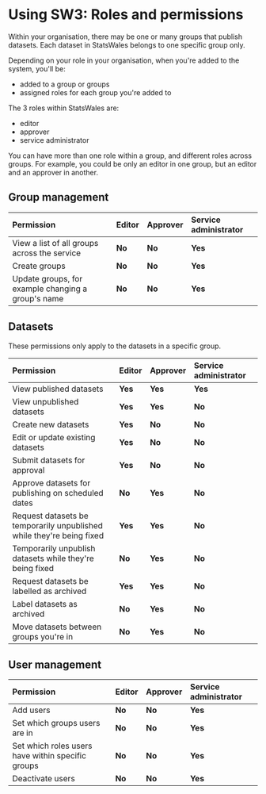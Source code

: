 # Using SW3: Roles and permissions

Within your organisation, there may be one or many groups that publish datasets. Each dataset in StatsWales belongs to one specific group only.

Depending on your role in your organisation, when you're added to the system, you'll be:

- added to a group or groups
- assigned roles for each group you're added to

The 3 roles within StatsWales are:

- editor
- approver
- service administrator

You can have more than one role within a group, and different roles across groups. For example, you could be only an editor in one group, but an editor and an approver in another.

## Group management

| Permission                                         | Editor                                               | Approver                                             | Service administrator                                   |
| :------------------------------------------------- | :--------------------------------------------------- | :--------------------------------------------------- | :------------------------------------------------------ |
| View a list of all groups across the service       | <strong class="govuk-tag govuk-tag--red">No</strong> | <strong class="govuk-tag govuk-tag--red">No</strong> | <strong class="govuk-tag govuk-tag--green">Yes</strong> |
| Create groups                                      | <strong class="govuk-tag govuk-tag--red">No</strong> | <strong class="govuk-tag govuk-tag--red">No</strong> | <strong class="govuk-tag govuk-tag--green">Yes</strong> |
| Update groups, for example changing a group's name | <strong class="govuk-tag govuk-tag--red">No</strong> | <strong class="govuk-tag govuk-tag--red">No</strong> | <strong class="govuk-tag govuk-tag--green">Yes</strong> |

## Datasets

These permissions only apply to the datasets in a specific group.

| Permission                                                            | Editor                                                  | Approver                                                | Service administrator                                   |
| :-------------------------------------------------------------------- | :------------------------------------------------------ | :------------------------------------------------------ | :------------------------------------------------------ |
| View published datasets                                               | <strong class="govuk-tag govuk-tag--green">Yes</strong> | <strong class="govuk-tag govuk-tag--green">Yes</strong> | <strong class="govuk-tag govuk-tag--green">Yes</strong> |
| View unpublished datasets                                             | <strong class="govuk-tag govuk-tag--green">Yes</strong> | <strong class="govuk-tag govuk-tag--green">Yes</strong> | <strong class="govuk-tag govuk-tag--red">No</strong>    |
| Create new datasets                                                   | <strong class="govuk-tag govuk-tag--green">Yes</strong> | <strong class="govuk-tag govuk-tag--red">No</strong>    | <strong class="govuk-tag govuk-tag--red">No</strong>    |
| Edit or update existing datasets                                      | <strong class="govuk-tag govuk-tag--green">Yes</strong> | <strong class="govuk-tag govuk-tag--red">No</strong>    | <strong class="govuk-tag govuk-tag--red">No</strong>    |
| Submit datasets for approval                                          | <strong class="govuk-tag govuk-tag--green">Yes</strong> | <strong class="govuk-tag govuk-tag--red">No</strong>    | <strong class="govuk-tag govuk-tag--red">No</strong>    |
| Approve datasets for publishing on scheduled dates                    | <strong class="govuk-tag govuk-tag--red">No</strong>    | <strong class="govuk-tag govuk-tag--green">Yes</strong> | <strong class="govuk-tag govuk-tag--red">No</strong>    |
| Request datasets be temporarily unpublished while they're being fixed | <strong class="govuk-tag govuk-tag--green">Yes</strong> | <strong class="govuk-tag govuk-tag--green">Yes</strong> | <strong class="govuk-tag govuk-tag--red">No</strong>    |
| Temporarily unpublish datasets while they're being fixed              | <strong class="govuk-tag govuk-tag--red">No</strong>    | <strong class="govuk-tag govuk-tag--green">Yes</strong> | <strong class="govuk-tag govuk-tag--red">No</strong>    |
| Request datasets be labelled as archived                              | <strong class="govuk-tag govuk-tag--green">Yes</strong> | <strong class="govuk-tag govuk-tag--green">Yes</strong> | <strong class="govuk-tag govuk-tag--red">No</strong>    |
| Label datasets as archived                                            | <strong class="govuk-tag govuk-tag--red">No</strong>    | <strong class="govuk-tag govuk-tag--green">Yes</strong> | <strong class="govuk-tag govuk-tag--red">No</strong>    |
| Move datasets between groups you're in                                | <strong class="govuk-tag govuk-tag--red">No</strong>    | <strong class="govuk-tag govuk-tag--green">Yes</strong> | <strong class="govuk-tag govuk-tag--red">No</strong>    |

## User management

| Permission                                        | Editor                                               | Approver                                             | Service administrator                                   |
| :------------------------------------------------ | :--------------------------------------------------- | :--------------------------------------------------- | :------------------------------------------------------ |
| Add users                                         | <strong class="govuk-tag govuk-tag--red">No</strong> | <strong class="govuk-tag govuk-tag--red">No</strong> | <strong class="govuk-tag govuk-tag--green">Yes</strong> |
| Set which groups users are in                     | <strong class="govuk-tag govuk-tag--red">No</strong> | <strong class="govuk-tag govuk-tag--red">No</strong> | <strong class="govuk-tag govuk-tag--green">Yes</strong> |
| Set which roles users have within specific groups | <strong class="govuk-tag govuk-tag--red">No</strong> | <strong class="govuk-tag govuk-tag--red">No</strong> | <strong class="govuk-tag govuk-tag--green">Yes</strong> |
| Deactivate users                                  | <strong class="govuk-tag govuk-tag--red">No</strong> | <strong class="govuk-tag govuk-tag--red">No</strong> | <strong class="govuk-tag govuk-tag--green">Yes</strong> |
